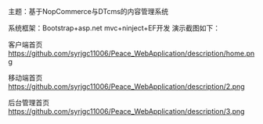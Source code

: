 主题：基于NopCommerce与DTcms的内容管理系统

系统框架：Bootstrap+asp.net mvc+ninject+EF开发
演示截图如下：

客户端首页
https://github.com/syrjgc11006/Peace_WebApplication/description/home.png

移动端首页
https://github.com/syrjgc11006/Peace_WebApplication/description/2.png

后台管理首页
https://github.com/syrjgc11006/Peace_WebApplication/description/3.png
